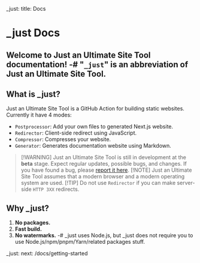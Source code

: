 _just: title: Docs
# _just Docs
Welcome to Just an Ultimate Site Tool documentation!
-# "**`_just`**" is an abbreviation of **Just an Ultimate Site Tool**.
---
## What is _just?
Just an Ultimate Site Tool is a GitHub Action for building static websites. 
Currently it have 4 modes: 
- `Postprocessor`: Add your own files to generated Next.js website.
- `Redirector`: Client-side redirect using JavaScript.
- `Compressor`: Compresses your website.
- `Generator`: Generates documentation website using Markdown.

> [!WARNING] Just an Ultimate Site Tool is still in development at the **beta** stage. Expect regular updates, possible bugs, and changes. If you have found a bug, please [report it here](https://github.com/js-just/_just/issues/new?labels=bug&template=bug.md).
> [!NOTE] Just an Ultimate Site Tool assumes that a modern browser and a modern operating system are used.
> [!TIP] Do not use `Redirector` if you can make server-side `HTTP 3XX` redirects.

## Why _just?
1. __No packages.__
2. __Fast build.__
3. __**No watermarks.**__
-# _just uses Node.js, but _just does not require you to use Node.js/npm/pnpm/Yarn/related packages stuff.

_just: next: /docs/getting-started